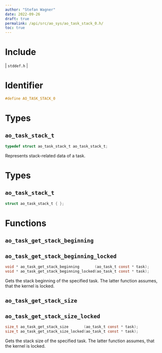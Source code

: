 ```yaml
---
author: "Stefan Wagner"
date: 2022-09-26
draft: true
permalink: /api/src/ao_sys/ao_task_stack_0.h/
toc: true
---
```


# Include

| `stddef.h` |

# Identifier

```c
#define AO_TASK_STACK_0
```

# Types

## `ao_task_stack_t`

```c
typedef struct ao_task_stack_t ao_task_stack_t;
```

Represents stack-related data of a task.

# Types

## `ao_task_stack_t`

```c
struct ao_task_stack_t { };
```

# Functions

## `ao_task_get_stack_beginning`
## `ao_task_get_stack_beginning_locked`

```c
void * ao_task_get_stack_beginning       (ao_task_t const * task);
void * ao_task_get_stack_beginning_locked(ao_task_t const * task);
```

Gets the stack beginning of the specified task. The latter function assumes, that the kernel is locked.

## `ao_task_get_stack_size`
## `ao_task_get_stack_size_locked`

```c
size_t ao_task_get_stack_size       (ao_task_t const * task);
size_t ao_task_get_stack_size_locked(ao_task_t const * task);
```

Gets the stack size of the specified task. The latter function assumes, that the kernel is locked.
